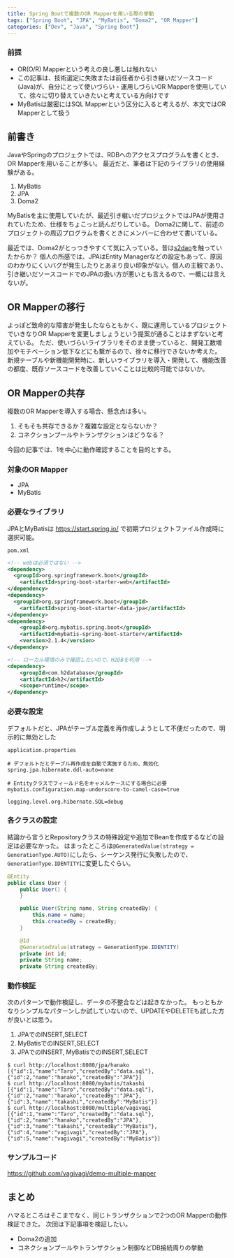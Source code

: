 ```yaml
---
title: Spring Bootで複数のOR Mapperを用いる際の挙動
tags: ["Spring Boot", "JPA", "MyBatis", "Doma2", "OR Mapper"]
categories: ["Dev", "Java", "Spring Boot"]
---
```


### 前提

- OR(O/R) Mapperという考えの良し悪しは触れない
- この記事は、技術選定に失敗または前任者から引き継いだソースコード(Java)が、自分にとって使いづらい・運用しづらいOR Mapperを使用していて、徐々に切り替えていきたいと考えている方向けです
- MyBatisは厳密にはSQL Mapperという区分に入ると考えるが、本文ではOR Mapperとして扱う

## 前書き

JavaやSpringのプロジェクトでは、RDBへのアクセスプログラムを書くとき、OR Mapperを用いることが多い。
最近だと、筆者は下記のライブラリの使用経験がある。

1. MyBatis
2. JPA
3. Doma2

MyBatisを主に使用していたが、最近引き継いだプロジェクトではJPAが使用されていたため、仕様をちょこっと読んだりしている。
Doma2に関して、前述のプロジェクトの周辺プログラムを書くときにメンバーに合わせて書いている。

最近では、Doma2がとっつきやすくて気に入っている。昔は[s2dao](http://s2dao.seasar.org/ja/s2dao.html)を触っていたからか？
個人の所感では、JPAはEntity Managerなどの設定もあって、原因のわかりにくいバグが発生したりとあまり良い印象がない。個人の主観であり、引き継いだソースコードでのJPAの扱い方が悪いとも言えるので、一概には言えないが。

## OR Mapperの移行

よっぽど致命的な障害が発生したならともかく、既に運用しているプロジェクトでいきなりOR Mapperを変更しましょうという提案が通ることはまずないと考えている。
ただ、使いづらいライブラリをそのまま使っていると、開発工数増加やモチベーション低下などにも繋がるので、徐々に移行できないか考えた。
新規テーブルや新機能開発時に、新しいライブラリを導入・開発して、機能改善の都度、既存ソースコードを改善していくことは比較的可能ではないか。

## OR Mapperの共存

複数のOR Mapperを導入する場合、懸念点は多い。

1. そもそも共存できるか？複雑な設定とならないか？
2. コネクションプールやトランザクションはどうなる？

今回の記事では、1を中心に動作確認することを目的とする。

### 対象のOR Mapper

- JPA
- MyBatis

### 必要なライブラリ

JPAとMyBatisは https://start.spring.io/ で初期プロジェクトファイル作成時に選択可能。

`pom.xml`
``` xml
<!-- webは必須ではない -->
<dependency>
  <groupId>org.springframework.boot</groupId>
	<artifactId>spring-boot-starter-web</artifactId>
</dependency>
<dependency>
  <groupId>org.springframework.boot</groupId>
	<artifactId>spring-boot-starter-data-jpa</artifactId>
</dependency>
<dependency>
	<groupId>org.mybatis.spring.boot</groupId>
	<artifactId>mybatis-spring-boot-starter</artifactId>
	<version>2.1.4</version>
</dependency>

<!-- ローカル環境のみで確認したいので、H2DBを利用 -->
<dependency>
	<groupId>com.h2database</groupId>
	<artifactId>h2</artifactId>
	<scope>runtime</scope>
</dependency>
```

### 必要な設定

デフォルトだと、JPAがテーブル定義を再作成しようとして不便だったので、明示的に無効とした

`application.properties`
``` properties
# デフォルトだとテーブル再作成を自動で実施するため、無効化
spring.jpa.hibernate.ddl-auto=none

# Entityクラスでフィールド名をキャメルケースにする場合に必要
mybatis.configuration.map-underscore-to-camel-case=true

logging.level.org.hibernate.SQL=debug
```

### 各クラスの設定

結論から言うとRepositoryクラスの特殊設定や追加でBeanを作成するなどの設定は必要なかった。
はまったところは`@GeneratedValue(strategy = GenerationType.AUTO)`にしたら、シーケンス発行に失敗したので、`GenerationType.IDENTITY`に変更したぐらい。

``` Java
@Entity
public class User {
    public User() {
    }

    public User(String name, String createdBy) {
        this.name = name;
        this.createdBy = createdBy;
    }

    @Id
    @GeneratedValue(strategy = GenerationType.IDENTITY)
    private int id;
    private String name;
    private String createdBy;
```

### 動作検証

次のパターンで動作検証し、データの不整合などは起きなかった。
もっともかなりシンプルなパターンしか試していないので、UPDATEやDELETEも試した方が良いとは思う。

1. JPAでのINSERT,SELECT
2. MyBatisでのINSERT,SELECT
3. JPAでのINSERT, MyBatisでのINSERT,SELECT

``` shell script
$ curl http://localhost:8080/jpa/hanako
[{"id":1,"name":"Taro","createdBy":"data.sql"},{"id":2,"name":"hanako","createdBy":"JPA"}]
$ curl http://localhost:8080/mybatis/takashi
[{"id":1,"name":"Taro","createdBy":"data.sql"},{"id":2,"name":"hanako","createdBy":"JPA"},{"id":3,"name":"takashi","createdBy":"MyBatis"}]
$ curl http://localhost:8080/multiple/vagivagi
[{"id":1,"name":"Taro","createdBy":"data.sql"},{"id":2,"name":"hanako","createdBy":"JPA"},{"id":3,"name":"takashi","createdBy":"MyBatis"},{"id":4,"name":"vagivagi","createdBy":"JPA"},{"id":5,"name":"vagivagi","createdBy":"MyBatis"}]
```

### サンプルコード

https://github.com/vagivagi/demo-multiple-mapper

## まとめ

ハマるところはそこまでなく、同じトランザクションで2つのOR Mapperの動作検証できた。
次回は下記事項を検証したい。

- Doma2の追加
- コネクションプールやトランザクション制御などDB接続周りの挙動
